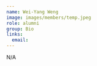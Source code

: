 ```yaml
---
name: Wei-Yang Weng
image: images/members/temp.jpeg
role: alumni
group: Bio
links:
  email: 
---
```


N/A
